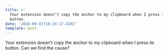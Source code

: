 ```yaml
---
title: >-
  Your extension doesn’t copy the anchor to my clipboard when I press its
  button.
date: '2018-09-01T18:19:17.420Z'
template: post
---
```

Your extension doesn’t copy the anchor to my clipboard when I press its button. Can we find the cause?
